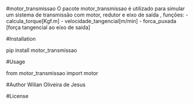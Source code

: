 #motor_transmissao
O pacote motor_transmissao é utilizado para simular um sistema de transmissão
com motor, redutor e eixo de saída , funções:
    - calcula_torque[Kgf.m]
    - velocidade_tangencial[m/min]
    - forca_puxada [força tangencial ao eixo de saida]

#Installation

pip install motor_transmissao

#Usage

from motor_transmissao import motor

#Author
Wilian Oliveira de Jesus

#License
